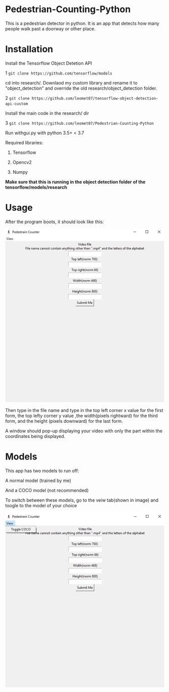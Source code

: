 # Pedestrian-Counting-Python

This is a pedestrian detector in python. It is an app that detects how many people walk past a doorway or other place.

# Installation

Install the Tensorflow Object Detetion API

1 `git clone https://github.com/tensorflow/models`

cd into research/. Downlaod my custom library and rename it to "object_detection" and override the old research/object_detection folder.

2 `git clone https://github.com/leomet07/tensorflow-object-detection-api-custom`

Install the main code in the research/ dir

3 `git clone https://github.com/leomet07/Pedestrian-Counting-Python`

Run withgui.py with python 3.5+ < 3.7

Required libraries:

1. Tensorflow

2. Opencv2

3. Numpy

**Make sure that this is running in the object detection folder of the tensorflow/models/research**

# Usage

After the program boots, it should look like this:

![Normal veiw](https://raw.githubusercontent.com/leomet07/Pedestrian-Counting-Python/master/examples/normal.png)

Then type in the file name and type in the top left corner x value for the first form, the top lefty corner y value ,the width(pixels rightward) for the third form, and the height (pixels downward) for the last form.

A window should pop-up displaying your video with only the part within the coordinates being displayed.

# Models

This app has two models to run off:

A normal model (trained by me)

And a COCO model (not recommended)

To switch between these models, go to the veiw tab(shown in image) and toogle to the model of your choice

![The model toogle menu](https://raw.githubusercontent.com/leomet07/Pedestrian-Counting-Python/master/examples/menu.png)
